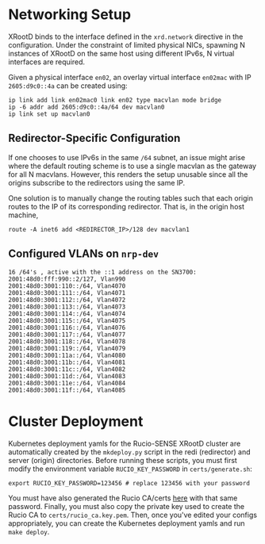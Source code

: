 # Networking Setup

XRootD binds to the interface defined in the `xrd.network` directive in the configuration. Under the constraint of limited physical NICs, spawning N instances of XRootD on the same host using different IPv6s, N virtual interfaces are required.

Given a physical interface `en02`, an overlay virtual interface `en02mac` with IP `2605:d9c0::4a` can be created using:

```
ip link add link en02mac0 link en02 type macvlan mode bridge
ip -6 addr add 2605:d9c0::4a/64 dev macvlan0
ip link set up macvlan0
```
## Redirector-Specific Configuration
If one chooses to use IPv6s in the same `/64` subnet, an issue might arise where the default routing scheme is to use a single macvlan as the gateway for all N macvlans. However, this renders the setup unusable since all the origins subscribe to the redirectors using the same IP.

One solution is to manually change the routing tables such that each origin routes to the IP of its corresponding redirector. That is, in the origin host machine,

```
route -A inet6 add <REDIRECTOR_IP>/128 dev macvlan1
```

## Configured VLANs on `nrp-dev`
```
16 /64's , active with the ::1 address on the SN3700:
2001:48d0:fff:990::2/127, Vlan990
2001:48d0:3001:110::/64, Vlan4070
2001:48d0:3001:111::/64, Vlan4071
2001:48d0:3001:112::/64, Vlan4072
2001:48d0:3001:113::/64, Vlan4073
2001:48d0:3001:114::/64, Vlan4074
2001:48d0:3001:115::/64, Vlan4075
2001:48d0:3001:116::/64, Vlan4076
2001:48d0:3001:117::/64, Vlan4077
2001:48d0:3001:118::/64, Vlan4078
2001:48d0:3001:119::/64, Vlan4079
2001:48d0:3001:11a::/64, Vlan4080
2001:48d0:3001:11b::/64, Vlan4081
2001:48d0:3001:11c::/64, Vlan4082
2001:48d0:3001:11d::/64, Vlan4083
2001:48d0:3001:11e::/64, Vlan4084
2001:48d0:3001:11f::/64, Vlan4085
```

# Cluster Deployment

Kubernetes deployment yamls for the Rucio-SENSE XRootD cluster are automatically created by the `mkdeploy.py` script in the redi (redirector) and server (origin) directories.
Before running these scripts, you must first modify the environment variable `RUCIO_KEY_PASSWORD` in `certs/generate.sh`:
```
export RUCIO_KEY_PASSWORD=123456 # replace 123456 with your password
```
You must have also generated the Rucio CA/certs [here](https://github.com/aaarora/rucio/tree/master/etc/certs) with that same password.
Finally, you must also copy the private key used to create the Rucio CA to `certs/rucio_ca.key.pem`.
Then, once you've edited your configs appropriately, you can create the Kubernetes deployment yamls and run `make deploy`.
